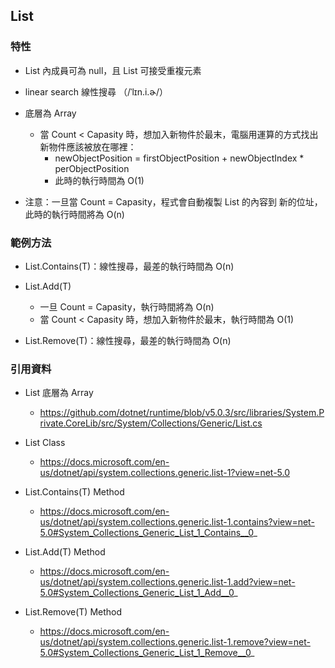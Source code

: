 ## List

### 特性

* List 內成員可為 null，且 List 可接受重複元素

* linear search 線性搜尋  （/ˈlɪn.i.ɚ/）

* 底層為 Array
  * 當 Count < Capasity 時，想加入新物件於最末，電腦用運算的方式找出新物件應該被放在哪裡：
    * newObjectPosition = firstObjectPosition + newObjectIndex * perObjectPosition
    * 此時的執行時間為 O(1)
    
* 注意：一旦當 Count = Capasity，程式會自動複製 List 的內容到 新的位址，此時的執行時間將為 O(n) 

### 範例方法
* List<T>.Contains(T)：線性搜尋，最差的執行時間為 O(n)

* List<T>.Add(T)
  * 一旦 Count = Capasity，執行時間將為 O(n)
  * 當 Count < Capasity 時，想加入新物件於最末，執行時間為 O(1)

* List<T>.Remove(T)：線性搜尋，最差的執行時間為 O(n)

### 引用資料
* List 底層為 Array 
  * https://github.com/dotnet/runtime/blob/v5.0.3/src/libraries/System.Private.CoreLib/src/System/Collections/Generic/List.cs

* List<T> Class 
  * https://docs.microsoft.com/en-us/dotnet/api/system.collections.generic.list-1?view=net-5.0

* List<T>.Contains(T) Method 
  * https://docs.microsoft.com/en-us/dotnet/api/system.collections.generic.list-1.contains?view=net-5.0#System_Collections_Generic_List_1_Contains__0_

* List<T>.Add(T) Method 
  * https://docs.microsoft.com/en-us/dotnet/api/system.collections.generic.list-1.add?view=net-5.0#System_Collections_Generic_List_1_Add__0_

* List<T>.Remove(T) Method 
  * https://docs.microsoft.com/en-us/dotnet/api/system.collections.generic.list-1.remove?view=net-5.0#System_Collections_Generic_List_1_Remove__0_
  
      
